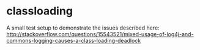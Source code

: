 classloading
============

A small test setup to demonstrate the issues described here: http://stackoverflow.com/questions/15543521/mixed-usage-of-log4j-and-commons-logging-causes-a-class-loading-deadlock
